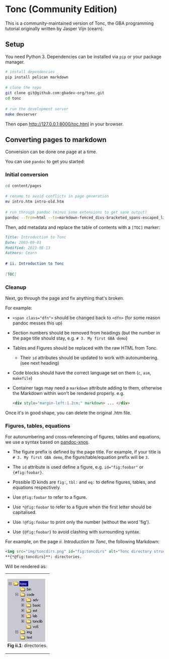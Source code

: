 # Tonc (Community Edition)

This is a community-maintained version of Tonc, the GBA programming tutorial originally written by Jasper Vijn (cearn).

## Setup

You need Python 3. Dependencies can be installed via `pip` or your package manager.

```sh
# install dependencies
pip install pelican markdown

# clone the repo
git clone git@github.com:gbadev-org/tonc.git
cd tonc

# run the development server
make devserver
```

Then open http://127.0.0.1:8000/toc.html in your browser.


## Converting pages to markdown

Conversion can be done one page at a time.

You can use `pandoc` to get you started:

### Initial conversion

```sh
cd content/pages

# rename to avoid conflicts in page generation
mv intro.htm intro-old.htm

# run through pandoc (minus some extensions to get sane output)
pandoc --from=html --to=markdown-fenced_divs-bracketed_spans-escaped_line_breaks-smart --wrap=none -o intro.md intro-old.htm
```

Then, add metadata and replace the table of contents with a `[TOC]` marker:

```md
Title: Introduction to Tonc
Date: 2003-09-01
Modified: 2023-08-13
Authors: Cearn

# ii. Introduction to Tonc

[TOC]
```

### Cleanup

Next, go through the page and fix anything that's broken.

For example:

*   `<span class="dfn">` should be changed back to `<dfn>` (for some reason pandoc messes this up)

*   Section numbers should be removed from headings (but the number in the page title should stay, e.g. `# 3. My first GBA demo`)

*   Tables and Figures should be replaced with the raw HTML from Tonc.

    * Their `id` attributes should be updated to work with autonumbering. (see next heading)

*   Code blocks should have the correct language set on them (`c`, `asm`, `makefile`)

*   Container tags may need a `markdown` attribute adding to them, otherwise the Markdown within won't be rendered properly. e.g.
    
    ```html
    <div style="margin-left:1.2cm;" markdown> ... </div>
    ```

Once it's in good shape, you can delete the original .htm file.

### Figures, tables, equations

For autonumbering and cross-referencing of figures, tables and equations, we use a syntax based on [pandoc-xnos](https://github.com/tomduck/pandoc-xnos).

* The figure prefix is defined by the page title. For example, if your title is `# 3. My first GBA demo`, the figure/table/equation prefix will be `3.`

* The `id` attribute is used define a figure, e.g. `id="fig:foobar"` or `{#fig:foobar}`.

* Possible ID kinds are `fig:`, `tbl:` and `eq:` to define figures, tables, and equations respectively.

* Use `@fig:foobar` to refer to a figure.

* Use `*@fig:foobar` to refer to a figure when the first letter should be capitalised.

* Use `!@fig:foobar` to print only the number (without the word 'fig').

* Use `{@fig:foobar}` to avoid clashing with surrounding syntax.

For example, on the page *ii. Introduction to Tonc*, the following Markdown:

```html
<img src="img/toncdirs.png" id="fig:toncdirs" alt="Tonc directory structure">  
**{*@fig:toncdirs}**: directories.
```

Will be rendered as:

<table>
 <tr>
  <td>
   <p>
   <img alt="Tonc directory structure" id="fig:toncdirs" src="content/img/toncdirs.png"><br>
    <strong>Fig ii.1</strong>: directories.
    </p>
  </td>
 </tr>
</table>
